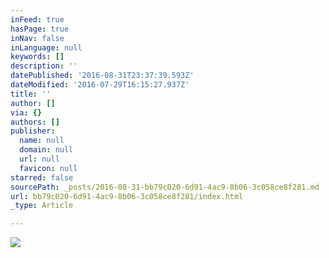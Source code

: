 ```yaml
---
inFeed: true
hasPage: true
inNav: false
inLanguage: null
keywords: []
description: ''
datePublished: '2016-08-31T23:37:39.593Z'
dateModified: '2016-07-29T16:15:27.937Z'
title: ''
author: []
via: {}
authors: []
publisher:
  name: null
  domain: null
  url: null
  favicon: null
starred: false
sourcePath: _posts/2016-08-31-bb79c020-6d91-4ac9-8b06-3c058ce8f281.md
url: bb79c020-6d91-4ac9-8b06-3c058ce8f281/index.html
_type: Article

---
```

![](https://the-grid-user-content.s3-us-west-2.amazonaws.com/d21b2f02-6872-4a94-aa48-ae0d3380fd11.png)